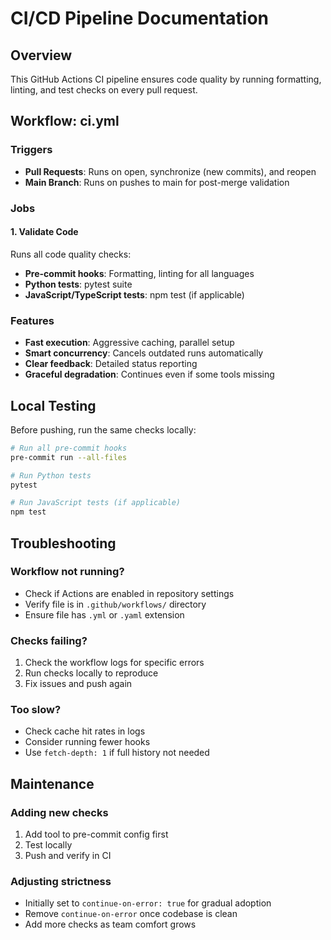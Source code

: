 # CI/CD Pipeline Documentation

## Overview

This GitHub Actions CI pipeline ensures code quality by running formatting, linting, and test checks on every pull request.

## Workflow: ci.yml

### Triggers
- **Pull Requests**: Runs on open, synchronize (new commits), and reopen
- **Main Branch**: Runs on pushes to main for post-merge validation

### Jobs

#### 1. Validate Code
Runs all code quality checks:
- **Pre-commit hooks**: Formatting, linting for all languages
- **Python tests**: pytest suite
- **JavaScript/TypeScript tests**: npm test (if applicable)


### Features
- **Fast execution**: Aggressive caching, parallel setup
- **Smart concurrency**: Cancels outdated runs automatically
- **Clear feedback**: Detailed status reporting
- **Graceful degradation**: Continues even if some tools missing

## Local Testing

Before pushing, run the same checks locally:

```bash
# Run all pre-commit hooks
pre-commit run --all-files

# Run Python tests
pytest

# Run JavaScript tests (if applicable)
npm test
```

## Troubleshooting

### Workflow not running?
- Check if Actions are enabled in repository settings
- Verify file is in `.github/workflows/` directory
- Ensure file has `.yml` or `.yaml` extension

### Checks failing?
1. Check the workflow logs for specific errors
2. Run checks locally to reproduce
3. Fix issues and push again

### Too slow?
- Check cache hit rates in logs
- Consider running fewer hooks
- Use `fetch-depth: 1` if full history not needed

## Maintenance

### Adding new checks
1. Add tool to pre-commit config first
2. Test locally
3. Push and verify in CI

### Adjusting strictness
- Initially set to `continue-on-error: true` for gradual adoption
- Remove `continue-on-error` once codebase is clean
- Add more checks as team comfort grows